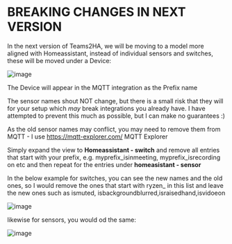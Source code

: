 <h1>BREAKING CHANGES IN NEXT VERSION</h1>
In the next version of Teams2HA, we will be moving to a model more aligned with Homeassistant, instead of individual sensors and switches, these will be moved under a Device:

![image](https://github.com/jimmyeao/TEAMS2HA/assets/5197831/b14a824e-b939-4ba5-9515-b06bf4150270)

The Device will appear in the MQTT integration as the Prefix name

The sensor names shout NOT change, but there is a small risk that they will for your setup which _may_ break integrations you already have. I have attempted to prevent this much as possible, but I can make no guarantees :)

As the old sensor names may conflict, you may need to remove them from MQTT - I use https://mqtt-explorer.com/ MQTT Explorer

Simply expand the view to **Homeassistant - switch** and remove all entries that start with your prefix, e.g. myprefix_isinmeeting, myprefix_isrecording on etc and then repeat for the entries under **homeasistant - sensor**

In the below example for switches, you can see the new names and the old ones, so I would remove the ones that start with ryzen_ in this list and leave the new ones such as ismuted, isbackgroundblurred,israisedhand,isvidoeon

![image](https://github.com/jimmyeao/TEAMS2HA/assets/5197831/7ff4428e-5f1d-460b-8954-1e4e82c9e3d7)

likewise for sensors, you would od the same:

![image](https://github.com/jimmyeao/TEAMS2HA/assets/5197831/14546eef-91f5-465b-9e18-8c716c469f86)
